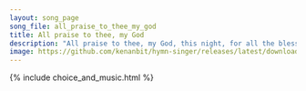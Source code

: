 ```yaml
---
layout: song_page
song_file: all_praise_to_thee_my_god
title: All praise to thee, my God
description: "All praise to thee, my God, this night, for all the blessings of the light. Keep me, O keep me, King of kings, beneath thine own almighty wings.  O le... christian 4part acapella 3verse musicbyother textbyother evening"
image: https://github.com/kenanbit/hymn-singer/releases/latest/download/all_praise_to_thee_my_god-trad.png
---
```


{% include choice_and_music.html %}